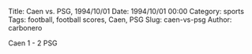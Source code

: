 Title: Caen vs. PSG, 1994/10/01
Date: 1994/10/01 00:00
Category: sports
Tags: football, football scores, Caen, PSG
Slug: caen-vs-psg
Author: carbonero


Caen 1 - 2 PSG
